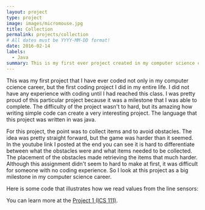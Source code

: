 ```yaml
---
layout: project
type: project
image: images/micromouse.jpg
title: Collection 
permalink: projects/collection
# All dates must be YYYY-MM-DD format!
date: 2016-02-14
labels:
  - Java 
summary: This is my first ever project created in my computer science career, I hope you all enjoy! 
---
```


This was my first project that I have ever coded not only in my computer ccience career, but the first coding project I did in my entire life. I did not have any experience with coding until I had reached this class. I was pretty proud of this particular project because it was a milestone that I was able to complete. The difficulty of the project wasn't to hard, but its amazing how writing simple code can create a very interesting project. The language that this project was written in was java. 

For this project, the point was to collect items and to avoid obstacles. The idea was pretty straight forward, but the game was harder than it seemed. In the youtube link I posted at the end you can see it is hard to differentiate between what the obstacles were and what items needed to be collected. The placement of the obstacles made retrieving the items that much harder. Although this assignment didn't seem to hard to make at first, it was difficult for someone with no coding experience. So I look at this project as a big milestone in my computer science career.   

Here is some code that illustrates how we read values from the line sensors:

You can learn more at the [Project 1 (ICS 111)](https://www.youtube.com/watch?v=8Ivwb-3eVxQ).



